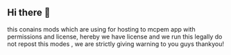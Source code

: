 ## Hi there 👋
  this conains mods which are using for hosting to mcpem app with permissions and license,
  hereby we have license and we run this legally 
  do not repost this modes , we are strictly giving warning to you guys
  thankyou!
